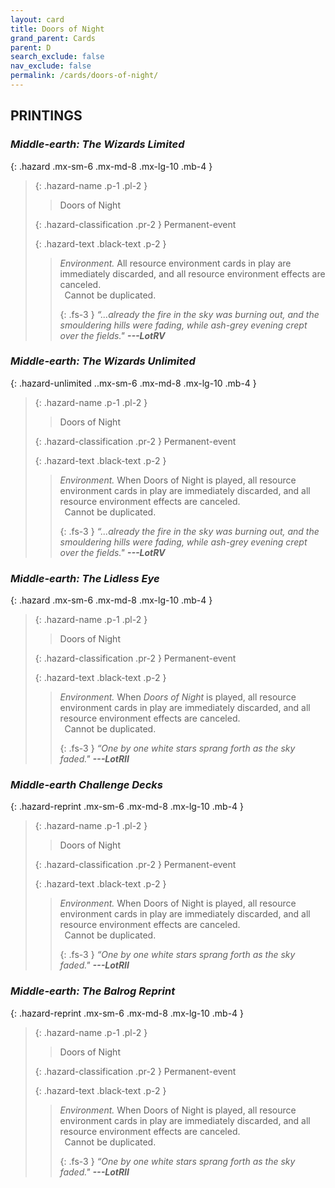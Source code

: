 ```yaml
---
layout: card
title: Doors of Night
grand_parent: Cards
parent: D
search_exclude: false
nav_exclude: false
permalink: /cards/doors-of-night/
---
```


## PRINTINGS


### _Middle-earth: The Wizards Limited_

{: .hazard .mx-sm-6 .mx-md-8 .mx-lg-10 .mb-4 }
> {: .hazard-name .p-1 .pl-2 }
> > <div class="hazard-mp"></div>
> > <div class="card-name">Doors of Night</div>
>
> {: .hazard-classification .pr-2 }
> Permanent-event
>
> {: .hazard-text .black-text .p-2 }
> > _Environment._ All resource environment cards in play are immediately discarded, and all resource environment effects are canceled. <br>&ensp;Cannot be duplicated. 
> > 
> > {: .fs-3 } 
> > _“...already the fire in the sky was burning out, and the smouldering hills were fading, while ash-grey evening crept over the fields."_ ***---&#65279;LotRV*** 
>

### _Middle-earth: The Wizards Unlimited_

{: .hazard-unlimited ..mx-sm-6 .mx-md-8 .mx-lg-10 .mb-4 }
> {: .hazard-name .p-1 .pl-2 }
> > <div class="hazard-mp"></div>
> > <div class="card-name">Doors of Night</div>
>
> {: .hazard-classification .pr-2 }
> Permanent-event
>
> {: .hazard-text .black-text .p-2 }
> > _Environment._ When Doors of Night is played, all resource environment cards in play are immediately discarded, and all resource environment effects are canceled. <br>&ensp;Cannot be duplicated. 
> > 
> > {: .fs-3 } 
> > _“...already the fire in the sky was burning out, and the smouldering hills were fading, while ash-grey evening crept over the fields."_ ***---&#65279;LotRV*** 
>

### _Middle-earth: The Lidless Eye_

{: .hazard .mx-sm-6 .mx-md-8 .mx-lg-10 .mb-4 }
> {: .hazard-name .p-1 .pl-2 }
> > <div class="hazard-mp"></div>
> > <div class="card-name">Doors of Night</div>
>
> {: .hazard-classification .pr-2 }
> Permanent-event
>
> {: .hazard-text .black-text .p-2 }
> > _Environment._ When _Doors of Night_ is played, all resource environment cards in play are immediately discarded, and all resource environment effects are canceled. <br>&ensp;Cannot be duplicated. 
> > 
> > {: .fs-3 } 
> > _“One by one white stars sprang forth as the sky faded."_ ***---&#65279;LotRII*** 
>

### _Middle-earth Challenge Decks_

{: .hazard-reprint .mx-sm-6 .mx-md-8 .mx-lg-10 .mb-4 }
> {: .hazard-name .p-1 .pl-2 }
> > <div class="hazard-mp"></div>
> > <div class="card-name">Doors of Night</div>
>
> {: .hazard-classification .pr-2 }
> Permanent-event
>
> {: .hazard-text .black-text .p-2 }
> > _Environment._ When Doors of Night is played, all resource environment cards in play are immediately discarded, and all resource environment effects are canceled. <br>&ensp;Cannot be duplicated. 
> > 
> > {: .fs-3 } 
> > _“One by one white stars sprang forth as the sky faded."_ ***---&#65279;LotRII*** 
>

### _Middle-earth: The Balrog Reprint_

{: .hazard-reprint .mx-sm-6 .mx-md-8 .mx-lg-10 .mb-4 }
> {: .hazard-name .p-1 .pl-2 }
> > <div class="hazard-mp"></div>
> > <div class="card-name">Doors of Night</div>
>
> {: .hazard-classification .pr-2 }
> Permanent-event
>
> {: .hazard-text .black-text .p-2 }
> > _Environment._ When Doors of Night is played, all resource environment cards in play are immediately discarded, and all resource environment effects are canceled. <br>&ensp;Cannot be duplicated. 
> > 
> > {: .fs-3 } 
> > _“One by one white stars sprang forth as the sky faded."_ ***---&#65279;LotRII*** 
>
